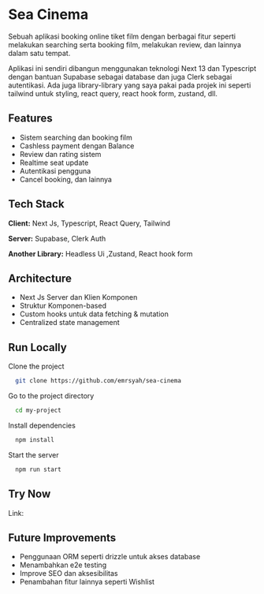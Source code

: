 
# Sea Cinema

Sebuah aplikasi booking online tiket film dengan berbagai fitur seperti melakukan searching serta booking film, melakukan review, dan lainnya dalam satu tempat.

Aplikasi ini sendiri dibangun menggunakan teknologi Next 13 dan Typescript dengan bantuan Supabase sebagai database dan juga Clerk sebagai autentikasi. Ada juga library-library yang saya pakai pada projek ini seperti tailwind untuk styling, react query, react hook form, zustand, dll.

## Features

- Sistem searching dan booking film
- Cashless payment dengan Balance
- Review dan rating sistem
- Realtime seat update
- Autentikasi pengguna
- Cancel booking, dan lainnya



## Tech Stack

**Client:** Next Js, Typescript, React Query, Tailwind

**Server:** Supabase, Clerk Auth

**Another Library:** Headless Ui ,Zustand, React hook form


## Architecture

- Next Js Server dan Klien Komponen
- Struktur Komponen-based
- Custom hooks untuk data fetching & mutation
- Centralized state management

## Run Locally

Clone the project

```bash
  git clone https://github.com/emrsyah/sea-cinema
```

Go to the project directory

```bash
  cd my-project
```

Install dependencies

```bash
  npm install
```

Start the server

```bash
  npm run start
```


## Try Now

Link: 


## Future Improvements

- Penggunaan ORM seperti drizzle untuk akses database
- Menambahkan e2e testing
- Improve SEO dan aksesibilitas
- Penambahan fitur lainnya seperti Wishlist